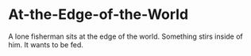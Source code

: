# At-the-Edge-of-the-World
A lone fisherman sits at the edge of the world. Something stirs inside of him. It wants to be fed. 
